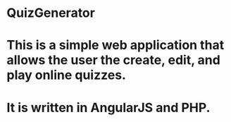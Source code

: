 # QuizGenerator
# This is a simple web application that allows the user the create, edit, and play online quizzes.
# It is written in AngularJS and PHP.
